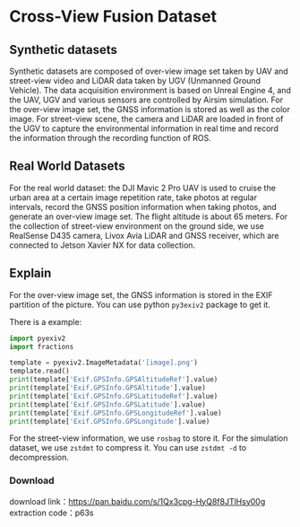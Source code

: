 # Cross-View Fusion Dataset



## Synthetic datasets 

Synthetic datasets are composed of over-view image set taken by UAV and street-view video and LiDAR data taken by UGV (Unmanned Ground Vehicle). The data acquisition environment is based on Unreal Engine 4, and the UAV, UGV and various sensors are controlled by Airsim simulation. For the over-view image set, the GNSS information is stored as well as the color image. For street-view scene, the camera and LiDAR are loaded in front of the UGV to capture the environmental information in real time and record the information through the recording function of ROS.



## Real World Datasets 

For the real world dataset: the DJI Mavic 2 Pro UAV is used to cruise the urban area at a certain image repetition rate, take photos at regular intervals, record the GNSS position information when taking photos, and generate an over-view image set. The flight altitude is about 65 meters. For the collection of street-view environment on the ground side, we use RealSense D435 camera, Livox Avia LiDAR and GNSS receiver, which are connected to Jetson Xavier NX for data collection.



##  Explain  

For the over-view image set, the GNSS information is stored in the EXIF partition of the picture. You can use python `py3exiv2` package to get it.

There is a example:

```python
import pyexiv2
import fractions

template = pyexiv2.ImageMetadata('[image].png')
template.read()
print(template['Exif.GPSInfo.GPSAltitudeRef'].value)
print(template['Exif.GPSInfo.GPSAltitude'].value)
print(template['Exif.GPSInfo.GPSLatitudeRef'].value)
print(template['Exif.GPSInfo.GPSLatitude'].value)
print(template['Exif.GPSInfo.GPSLongitudeRef'].value)
print(template['Exif.GPSInfo.GPSLongitude'].value)
```

 For the street-view information, we use `rosbag`  to store it.  For the simulation dataset, we use `zstdmt` to compress it. You can use `zstdmt -d` to decompression.

### Download

download link：https://pan.baidu.com/s/1Qx3cpg-HyQ8f8JTlHsy00g 
extraction code：p63s 


